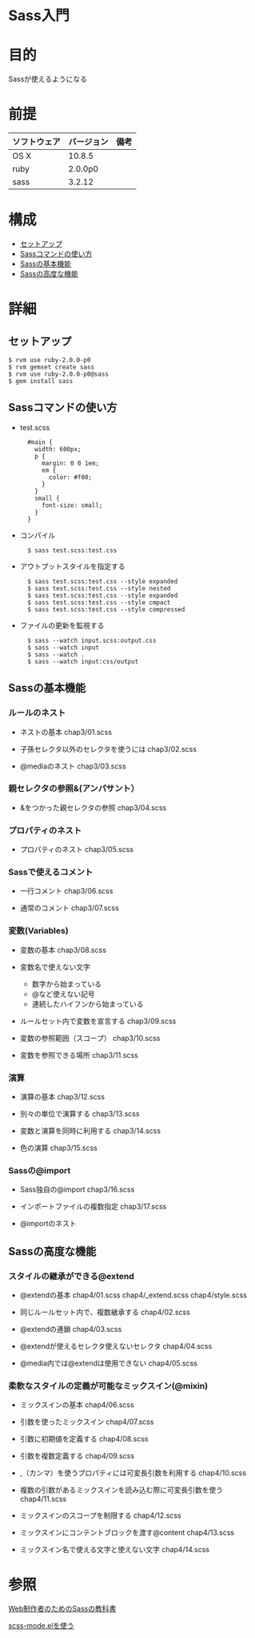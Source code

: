 Sass入門
=================

# 目的 #
Sassが使えるようになる

# 前提 #
| ソフトウェア   | バージョン   | 備考        |
|:---------------|:-------------|:------------|
| OS X           |10.8.5        |             |
| ruby           |2.0.0p0       |             |
| sass           |3.2.12        |             |

# 構成 #
+ [セットアップ](#cha1)
+ [Sassコマンドの使い方](#cha2)
+ [Sassの基本機能](#cha3)
+ [Sassの高度な機能](#cha4)
# 詳細 #

## <a name="cha1">セットアップ ##

    $ rvm use ruby-2.0.0-p0
    $ rvm gemset create sass
    $ rvm use ruby-2.0.0-p0@sass
    $ gem install sass

## <a name="cha2">Sassコマンドの使い方 ##
+ test.scss

        #main {
          width: 600px;
          p {
            margin: 0 0 1em;
            em {
              color: #f00;
            }
          }
          small {
            font-size: small;
          }    
        }

+ コンパイル

        $ sass test.scss:test.css        

+ アウトプットスタイルを指定する

        $ sass test.scss:test.css --style expanded
        $ sass test.scss:test.css --style nested
        $ sass test.scss:test.css --style expanded
        $ sass test.scss:test.css --style cmpact
        $ sass test.scss:test.css --style compressed

+ ファイルの更新を監視する

        $ sass --watch input.scss:output.css
        $ sass --watch input
        $ sass --watch .
        $ sass --watch input:css/output

## <a name="cha3">Sassの基本機能 ##

### ルールのネスト ###
+ ネストの基本
  chap3/01.scss

+ 子孫セレクタ以外のセレクタを使うには
  chap3/02.scss

+ @mediaのネスト
  chap3/03.scss

### 親セレクタの参照&(アンパサント） ###
+ &をつかった親セレクタの参照
  chap3/04.scss

### プロパティのネスト ###
+ プロパティのネスト
  chap3/05.scss

### Sassで使えるコメント ###
+ 一行コメント
  chap3/06.scss

+ 通常のコメント
  chap3/07.scss

### 変数(Variables) ###
+ 変数の基本
  chap3/08.scss

+ 変数名で使えない文字
  + 数字から始まっている
  + @など使えない記号
  + 連続したハイフンから始まっている
  
+ ルールセット内で変数を宣言する
  chap3/09.scss

+ 変数の参照範囲（スコープ）
  chap3/10.scss

+ 変数を参照できる場所
  chap3/11.scss

### 演算 ###
+ 演算の基本
  chap3/12.scss

+ 別々の単位で演算する
  chap3/13.scss

+ 変数と演算を同時に利用する
  chap3/14.scss

+ 色の演算
  chap3/15.scss

### Sassの@import ###
+ Sass独自の@import
  chap3/16.scss

+ インポートファイルの複数指定
  chap3/17.scss

+ @importのネスト

## <a name="cha4">Sassの高度な機能 ##

### スタイルの継承ができる@extend ###
+ @extendの基本
  chap4/01.scss
  chap4/_extend.scss
  chap4/style.scss

+ 同じルールセット内で、複数継承する
  chap4/02.scss

+ @extendの連鎖
  chap4/03.scss

+ @extendが使えるセレクタ使えないセレクタ
  chap4/04.scss

+ @media内では@extendは使用できない
  chap4/05.scss

### 柔軟なスタイルの定義が可能なミックスイン(@mixin) ###
+ ミックスインの基本
  chap4/06.scss

+ 引数を使ったミックスイン
  chap4/07.scss

+ 引数に初期値を定義する
  chap4/08.scss

+ 引数を複数定義する
  chap4/09.scss

+ ,（カンマ）を使うプロパティには可変長引数を利用する
  chap4/10.scss

+ 複数の引数があるミックスインを読み込む際に可変長引数を使う
  chap4/11.scss

+ ミックスインのスコープを制限する
  chap4/12.scss

+ ミックスインにコンテントブロックを渡す@content
  chap4/13.scss

+ ミックスイン名で使える文字と使えない文字
  chap4/14.scss

# 参照 #

[Web制作者のためのSassの教科書](http://book.scss.jp/)

[scss-mode.elを使う](http://qiita.com/sawamur@github/items/bb50d84af4d01a2eb5c2)
